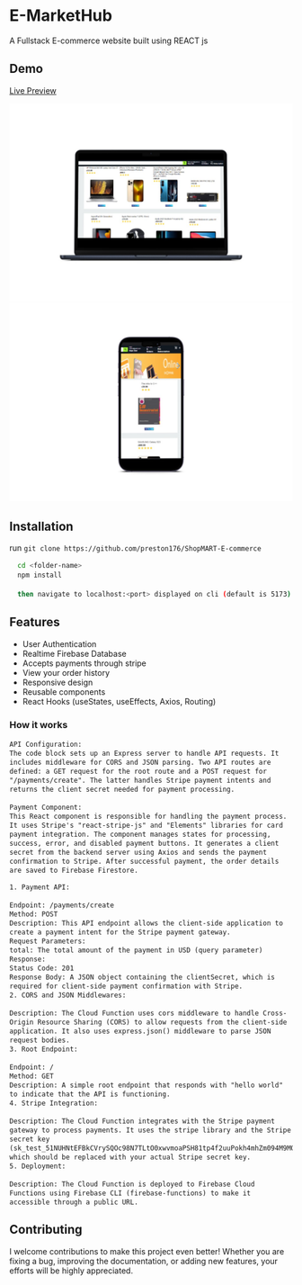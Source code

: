 
# E-MarketHub

A Fullstack E-commerce website built using REACT js

## Demo
[Live Preview](https://markethub-f6f5e.web.app/)

![Alt text](smartmockups_lki9vgk4.jpg)
![Alt text](smartmockups_lki9szlg.jpg)


## Installation

run `git clone https://github.com/preston176/ShopMART-E-commerce`

```bash
  cd <folder-name>
  npm install

  then navigate to localhost:<port> displayed on cli (default is 5173)
```
## Features

- User Authentication
- Realtime Firebase Database
- Accepts payments through stripe 
- View your order history
- Responsive design
- Reusable components
- React Hooks (useStates, useEffects, Axios, Routing)

### How it works
```
API Configuration:
The code block sets up an Express server to handle API requests. It includes middleware for CORS and JSON parsing. Two API routes are defined: a GET request for the root route and a POST request for "/payments/create". The latter handles Stripe payment intents and returns the client secret needed for payment processing.

Payment Component:
This React component is responsible for handling the payment process. It uses Stripe's "react-stripe-js" and "Elements" libraries for card payment integration. The component manages states for processing, success, error, and disabled payment buttons. It generates a client secret from the backend server using Axios and sends the payment confirmation to Stripe. After successful payment, the order details are saved to Firebase Firestore.
```
```
1. Payment API:

Endpoint: /payments/create
Method: POST
Description: This API endpoint allows the client-side application to create a payment intent for the Stripe payment gateway.
Request Parameters:
total: The total amount of the payment in USD (query parameter)
Response:
Status Code: 201
Response Body: A JSON object containing the clientSecret, which is required for client-side payment confirmation with Stripe.
2. CORS and JSON Middlewares:

Description: The Cloud Function uses cors middleware to handle Cross-Origin Resource Sharing (CORS) to allow requests from the client-side application. It also uses express.json() middleware to parse JSON request bodies.
3. Root Endpoint:

Endpoint: /
Method: GET
Description: A simple root endpoint that responds with "hello world" to indicate that the API is functioning.
4. Stripe Integration:

Description: The Cloud Function integrates with the Stripe payment gateway to process payments. It uses the stripe library and the Stripe secret key (sk_test_51NUHNtEFBkCVrySQOc98N7TLtO0xwvmoaPSH81tp4f2uuPokh4mhZm094M9MOYNUBaj1Z68MmU9nPt6Ks9mQxzd400IariYDsd), which should be replaced with your actual Stripe secret key.
5. Deployment:

Description: The Cloud Function is deployed to Firebase Cloud Functions using Firebase CLI (firebase-functions) to make it accessible through a public URL.
```
## Contributing

I welcome contributions to make this project even better! Whether you are fixing a bug, improving the documentation, or adding new features, your efforts will be highly appreciated.

